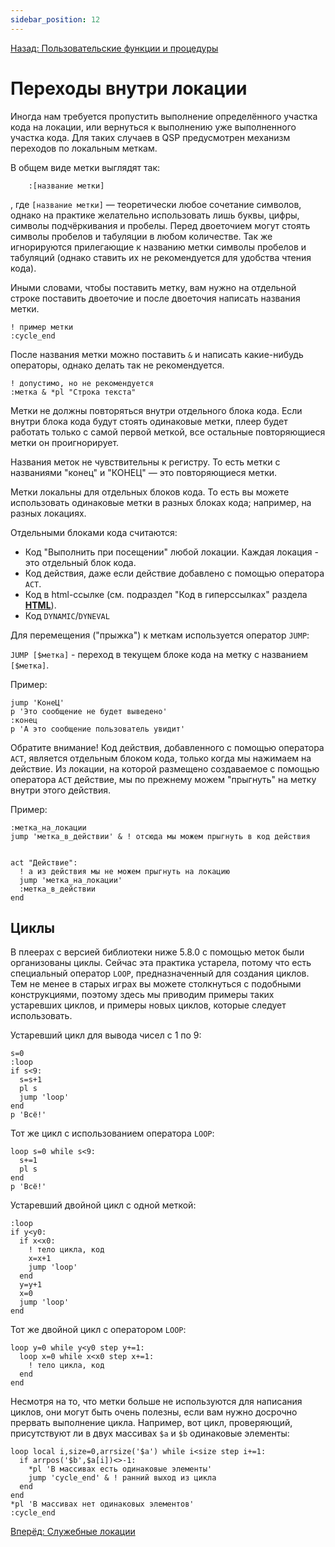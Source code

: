 ```yaml
---
sidebar_position: 12
---
```

[Назад: Пользовательские функции и процедуры](..\organizing.md)

# Переходы внутри локации

Иногда нам требуется пропустить выполнение определённого участка кода на локации, или вернуться к выполнению уже выполненного участка кода. Для таких случаев в QSP предусмотрен механизм переходов по локальным меткам.

В общем виде метки выглядят так:

``` qsp
    :[название метки]
```

, где `[название метки]` — теоретически любое сочетание символов, однако на практике желательно использовать лишь буквы, цифры, символы подчёркивания и пробелы. Перед двоеточием могут стоять символы пробелов и табуляции в любом количестве. Так же игнорируются прилегающие к названию метки символы пробелов и табуляций (однако ставить их не рекомендуется для удобства чтения кода).

Иными словами, чтобы поставить метку, вам нужно на отдельной строке поставить двоеточие и после двоеточия написать названия метки.

``` qsp
! пример метки
:cycle_end
```

После названия метки можно поставить `&` и написать какие-нибудь операторы, однако делать так не рекомендуется.

``` qsp
! допустимо, но не рекомендуется
:метка & *pl "Строка текста"
```

Метки не должны повторяться внутри отдельного блока кода. Если внутри блока кода будут стоять одинаковые метки, плеер будет работать только с самой первой меткой, все остальные повторяющиеся метки он проигнорирует.

Названия меток не чувствительны к регистру. То есть метки с названиями "конец" и "КОНЕЦ" — это повторяющиеся метки.

Метки локальны для отдельных блоков кода. То есть вы можете использовать одинаковые метки в разных блоках кода; например, на разных локациях.

Отдельными блоками кода считаются:

*  Код "Выполнить при посещении" любой локации. Каждая локация - это отдельный блок кода.
*  Код действия, даже если действие добавлено с помощью оператора `ACT`.
*  Код в html-ссылке (см. подраздел "Код в гиперссылках" раздела **[HTML](..\..\design\html.md)**).
*  Код `DYNAMIC`/`DYNEVAL`

Для перемещения ("прыжка") к меткам используется оператор `JUMP`:

`JUMP [$метка]` - переход в текущем блоке кода на метку с названием `[$метка]`.

Пример:

``` qsp
jump 'КонеЦ'
p 'Это сообщение не будет выведено'
:конец
p 'А это сообщение пользователь увидит'
```

Обратите внимание! Код действия, добавленного с помощью оператора `ACT`, является отдельным блоком кода, только когда мы нажимаем на действие. Из локации, на которой размещено создаваемое с помощью оператора `ACT` действие, мы по прежнему можем "прыгнуть" на метку внутри этого действия.

Пример:

``` qsp
:метка_на_локации
jump 'метка_в_действии' & ! отсюда мы можем прыгнуть в код действия


act "Действие":
  ! а из действия мы не можем прыгнуть на локацию
  jump 'метка_на_локации'
  :метка_в_действии
end
```

## Циклы

В плеерах с версией библиотеки ниже 5.8.0 с помощью меток были организованы циклы. Сейчас эта практика устарела, потому что есть специальный оператор `LOOP`, предназначенный для создания циклов. Тем не менее в старых играх вы можете столкнуться с подобными конструкциями, поэтому здесь мы приводим примеры таких устаревших циклов, и примеры новых циклов, которые следует использовать.

Устаревший цикл для вывода чисел с 1 по 9:

``` qsp
s=0
:loop
if s<9:
  s=s+1
  pl s
  jump 'loop'
end
p 'Всё!'
```

Тот же цикл с использованием оператора `LOOP`:

``` qsp
loop s=0 while s<9:
  s+=1
  pl s
end
p 'Всё!'
```

Устаревший двойной цикл с одной меткой:

``` qsp
:loop
if y<y0:
  if x<x0:
    ! тело цикла, код
    x=x+1
    jump 'loop'
  end
  y=y+1
  x=0
  jump 'loop'
end
```

Тот же двойной цикл с оператором `LOOP`:

``` qsp
loop y=0 while y<y0 step y+=1:
  loop x=0 while x<x0 step x+=1:
    ! тело цикла, код
  end
end
```

Несмотря на то, что метки больше не используются для написания циклов, они могут быть очень полезны, если вам нужно досрочно прервать выполнение цикла. Например, вот цикл, проверяющий, присутствуют ли в двух массивах `$a` и `$b` одинаковые элементы:

``` qsp
loop local i,size=0,arrsize('$a') while i<size step i+=1:
  if arrpos('$b',$a[i])<>-1:
    *pl 'В массивах есть одинаковые элементы'
    jump 'cycle_end' & ! ранний выход из цикла
  end
end
*pl 'В массивах нет одинаковых элементов'
:cycle_end
```

[Вперёд: Служебные локации](..\service_locations.md)
